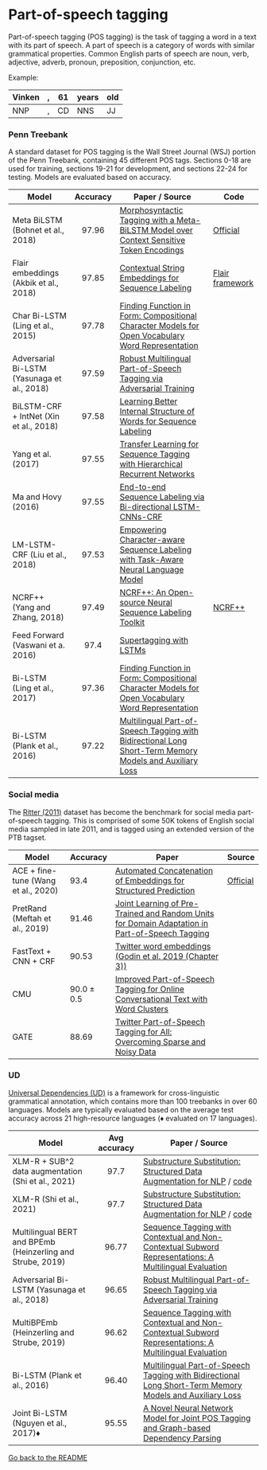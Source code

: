 # Part-of-speech tagging

Part-of-speech tagging (POS tagging) is the task of tagging a word in a text with its part of speech.
A part of speech is a category of words with similar grammatical properties. Common English
parts of speech are noun, verb, adjective, adverb, pronoun, preposition, conjunction, etc.

Example: 

| Vinken | , | 61 | years | old |
| --- | ---| --- | --- | --- |
| NNP | , | CD | NNS | JJ |

### Penn Treebank

A standard dataset for POS tagging is the Wall Street Journal (WSJ) portion of the Penn Treebank, containing 45 
different POS tags. Sections 0-18 are used for training, sections 19-21 for development, and sections 
22-24 for testing. Models are evaluated based on accuracy.

| Model           | Accuracy  |  Paper / Source | Code |
| ------------- | :-----:| --- | --- |
| Meta BiLSTM (Bohnet et al., 2018) | 97.96 | [Morphosyntactic Tagging with a Meta-BiLSTM Model over Context Sensitive Token Encodings](https://arxiv.org/abs/1805.08237) | [Official](https://github.com/google/meta_tagger) |
| Flair embeddings (Akbik et al., 2018) | 97.85 | [Contextual String Embeddings for Sequence Labeling](http://aclweb.org/anthology/C18-1139) | [Flair framework](https://github.com/zalandoresearch/flair) |
| Char Bi-LSTM (Ling et al., 2015) | 97.78 | [Finding Function in Form: Compositional Character Models for Open Vocabulary Word Representation](https://www.aclweb.org/anthology/D/D15/D15-1176.pdf) | |
| Adversarial Bi-LSTM (Yasunaga et al., 2018) | 97.59 | [Robust Multilingual Part-of-Speech Tagging via Adversarial Training](https://arxiv.org/abs/1711.04903) | |
| BiLSTM-CRF + IntNet (Xin et al., 2018) | 97.58 | [Learning Better Internal Structure of Words for Sequence Labeling](https://www.aclweb.org/anthology/D18-1279) | |
| Yang et al. (2017) | 97.55 | [Transfer Learning for Sequence Tagging with Hierarchical Recurrent Networks](https://arxiv.org/abs/1703.06345) | |
| Ma and Hovy (2016) | 97.55 | [End-to-end Sequence Labeling via Bi-directional LSTM-CNNs-CRF](https://arxiv.org/abs/1603.01354) | |
| LM-LSTM-CRF (Liu et al., 2018)| 97.53 | [Empowering Character-aware Sequence Labeling with Task-Aware Neural Language Model](https://arxiv.org/pdf/1709.04109.pdf) | |
| NCRF++ (Yang and Zhang, 2018)| 97.49 | [NCRF++: An Open-source Neural Sequence Labeling Toolkit](http://www.aclweb.org/anthology/P18-4013) | [NCRF++](https://github.com/jiesutd/NCRFpp) |
| Feed Forward (Vaswani et a. 2016) | 97.4 | [Supertagging with LSTMs](https://aclweb.org/anthology/N/N16/N16-1027.pdf) | |
| Bi-LSTM (Ling et al., 2017) | 97.36 | [Finding Function in Form: Compositional Character Models for Open Vocabulary Word Representation](https://www.aclweb.org/anthology/D/D15/D15-1176.pdf) | | 
| Bi-LSTM (Plank et al., 2016) | 97.22 | [Multilingual Part-of-Speech Tagging with Bidirectional Long Short-Term Memory Models and Auxiliary Loss](https://arxiv.org/abs/1604.05529) | |


### Social media

The [Ritter (2011)](https://www.aclweb.org/anthology/D11-1141) dataset has become the benchmark for social media part-of-speech tagging. This is comprised of  some 50K tokens of English social media sampled in late 2011, and is tagged using an extended version of the PTB tagset.

| Model | Accuracy | Paper | Source|
| --- | --- | ---|---|
| ACE + fine-tune (Wang et al., 2020) | 93.4 | [Automated Concatenation of Embeddings for Structured Prediction](https://arxiv.org/pdf/2010.05006.pdf) | [Official](https://github.com/Alibaba-NLP/ACE)|
| PretRand (Meftah et al., 2019) | 91.46 | [Joint Learning of Pre-Trained and Random Units for Domain Adaptation in Part-of-Speech Tagging](https://www.aclweb.org/anthology/N19-1416.pdf) | |
| FastText + CNN + CRF | 90.53 | [Twitter word embeddings (Godin et al. 2019 (Chapter 3))](https://fredericgodin.com/research/twitter-word-embeddings/) |  |
| CMU | 90.0 ± 0.5 | [Improved Part-of-Speech Tagging for Online Conversational Text with Word Clusters](http://www.cs.cmu.edu/~ark/TweetNLP/owoputi+etal.naacl13.pdf) | |
| GATE  | 88.69 | [Twitter Part-of-Speech Tagging for All: Overcoming Sparse and Noisy Data](https://www.aclweb.org/anthology/R13-1026) |  |

### UD

[Universal Dependencies (UD)](http://universaldependencies.org/) is a framework for 
cross-linguistic grammatical annotation, which contains more than 100 treebanks in over 60 languages.
Models are typically evaluated based on the average test accuracy across 21 high-resource languages (♦ evaluated on 17 languages).

| Model           | Avg accuracy  |  Paper / Source |
| ------------- | :-----:| --- |
| XLM-R + SUB^2 data augmentation (Shi et al., 2021) | 97.7 | [Substructure Substitution: Structured Data Augmentation for NLP](https://aclanthology.org/2021.findings-acl.307/) / [code](https://github.com/ExplorerFreda/sub2-augmentation) |
| XLM-R (Shi et al., 2021) | 97.7 | [Substructure Substitution: Structured Data Augmentation for NLP](https://aclanthology.org/2021.findings-acl.307/) / [code](https://github.com/ExplorerFreda/sub2-augmentation) |
| Multilingual BERT and BPEmb (Heinzerling and Strube, 2019) | 96.77 | [Sequence Tagging with Contextual and Non-Contextual Subword Representations: A Multilingual Evaluation](https://arxiv.org/abs/1906.01569) |
| Adversarial Bi-LSTM (Yasunaga et al., 2018) | 96.65 | [Robust Multilingual Part-of-Speech Tagging via Adversarial Training](https://arxiv.org/abs/1711.04903) | 
| MultiBPEmb (Heinzerling and Strube, 2019) | 96.62 | [Sequence Tagging with Contextual and Non-Contextual Subword Representations: A Multilingual Evaluation](https://arxiv.org/abs/1906.01569) |
| Bi-LSTM (Plank et al., 2016) | 96.40 | [Multilingual Part-of-Speech Tagging with Bidirectional Long Short-Term Memory Models and Auxiliary Loss](https://arxiv.org/abs/1604.05529) |
| Joint Bi-LSTM (Nguyen et al., 2017)♦ | 95.55 | [A Novel Neural Network Model for Joint POS Tagging and Graph-based Dependency Parsing](https://arxiv.org/abs/1705.05952) |

[Go back to the README](../README.md)
